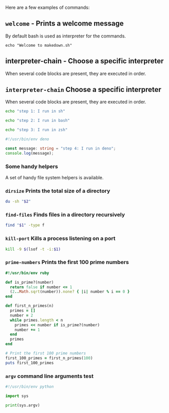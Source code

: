Here are a few examples of commands:

## `welcome` - Prints a welcome message

By default bash is used as interpreter for the commands.

```
echo "Welcome to makedown.sh"
```

## <span class="color: dodgerblue">interpreter-chain</span> - Choose a specific interpreter

When several code blocks are present, they are executed in order.

## `interpreter-chain` Choose a specific interpreter

When several code blocks are present, they are executed in order.

```sh
echo "step 1: I run in sh"
```

```bash
echo "step 2: I run in bash"
```

```zsh
echo "step 3: I run in zsh"
```

```typescript
#!/usr/bin/env deno

const message: string = "step 4: I run in deno";
console.log(message);
```

### Some handy helpers

A set of handy file system helpers is available.

### `dirsize` Prints the total size of a directory

```bash
du -sh "$2"
```

### `find-files` Finds files in a directory recursively

```zsh
find "$1" -type f
```

### `kill-port` Kills a process listening on a port

```zsh
kill -9 $(lsof -t -i:$1)
```

### `prime-numbers` Prints the first 100 prime numbers

```ruby
#!/usr/bin/env ruby

def is_prime?(number)
  return false if number <= 1
  (2..Math.sqrt(number)).none? { |i| number % i == 0 }
end

def first_n_primes(n)
  primes = []
  number = 2
  while primes.length < n
    primes << number if is_prime?(number)
    number += 1
  end
  primes
end

# Print the first 100 prime numbers
first_100_primes = first_n_primes(100)
puts first_100_primes
```

### `argv` command line arguments test

```python
#!/usr/bin/env python

import sys

print(sys.argv)
```
